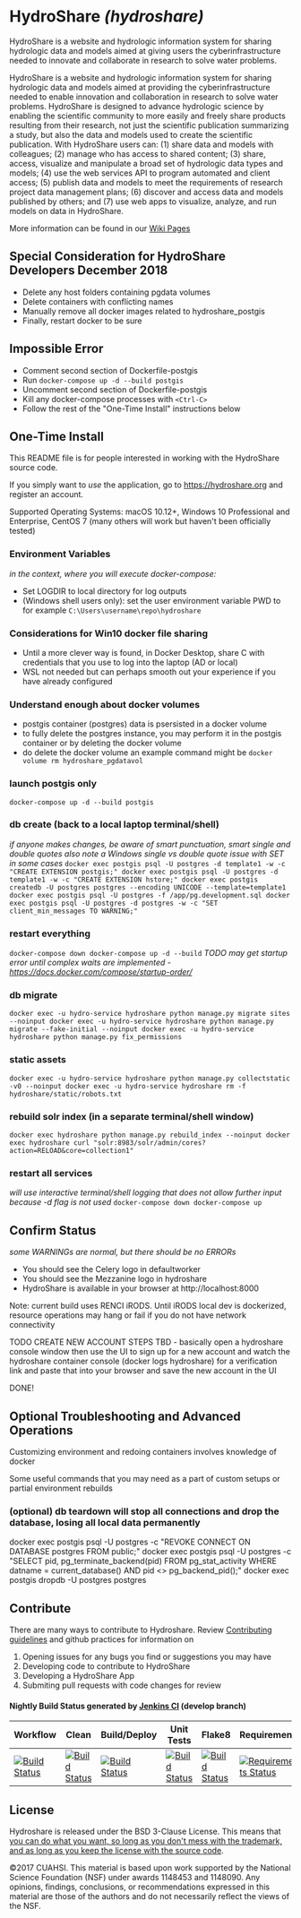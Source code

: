 # HydroShare _(hydroshare)_

HydroShare is a website and hydrologic information system for sharing hydrologic data and models aimed at giving users the cyberinfrastructure needed to innovate and collaborate in research to solve water problems.


HydroShare is a website and hydrologic information system for sharing hydrologic data and models aimed at providing the cyberinfrastructure needed to enable innovation and collaboration in research to solve water problems. HydroShare is designed to advance hydrologic science by enabling the scientific community to more easily and freely share products resulting from their research, not just the scientific publication summarizing a study, but also the data and models used to create the scientific publication. With HydroShare users can: (1) share data and models with colleagues; (2) manage who has access to shared content; (3) share, access, visualize and manipulate a broad set of hydrologic data types and models; (4) use the web services API to program automated and client access; (5) publish data and models to meet the requirements of research project data management plans; (6) discover and access data and models published by others; and (7) use web apps to visualize, analyze, and run models on data in HydroShare.

More information can be found in our [Wiki Pages](https://github.com/hydroshare/hydroshare/wiki)

## Special Consideration for HydroShare Developers December 2018
- Delete any host folders containing pgdata volumes
- Delete containers with conflicting names
- Manually remove all docker images related to hydroshare_postgis
- Finally, restart docker to be sure

## Impossible Error
- Comment second section of Dockerfile-postgis
- Run `docker-compose up -d --build postgis`
- Uncomment second section of Dockerfile-postgis
- Kill any docker-compose processes with `<Ctrl-C>`
- Follow the rest of the "One-Time Install" instructions below

## One-Time Install

This README file is for people interested in working with the HydroShare source code.

If you simply want to _use_ the application, go to https://hydroshare.org and register an account.

Supported Operating Systems: macOS 10.12+, Windows 10 Professional and Enterprise, CentOS 7 (many others will work but haven't been officially tested)

### Environment Variables
_in the context, where you will execute docker-compose:_

- Set LOGDIR to local directory for log outputs
- (Windows shell users only): set the user environment variable PWD to <directory where hydroshare repo was cloned to> for example `C:\Users\username\repo\hydroshare`

### Considerations for Win10 docker file sharing
- Until a more clever way is found, in Docker Desktop, share C with credentials that you use to log into the laptop (AD or local)
- WSL not needed but can perhaps smooth out your experience if you have already configured

### Understand enough about docker volumes
- postgis container (postgres) data is psersisted in a docker volume
- to fully delete the postgres instance, you may perform it in the postgis container or by deleting the docker volume
- do delete the docker volume an example command might be `docker volume rm hydroshare_pgdatavol`

### launch postgis only
`
docker-compose up -d --build postgis
`


### db create (back to a local laptop terminal/shell)
_if anyone makes changes, be aware of smart punctuation, smart single and double quotes also note a Windows single vs double quote issue with SET in some cases_
`
docker exec postgis psql -U postgres -d template1 -w -c "CREATE EXTENSION postgis;"
docker exec postgis psql -U postgres -d template1 -w -c "CREATE EXTENSION hstore;"
docker exec postgis createdb -U postgres postgres --encoding UNICODE --template=template1
docker exec postgis psql -U postgres -f /app/pg.development.sql
docker exec postgis psql -U postgres -d postgres -w -c "SET client_min_messages TO WARNING;"
`

### restart everything
`
docker-compose down
docker-compose up -d --build
`
_TODO may get startup error until complex waits are implemented - https://docs.docker.com/compose/startup-order/_

### db migrate
`
docker exec -u hydro-service hydroshare python manage.py migrate sites --noinput
docker exec -u hydro-service hydroshare python manage.py migrate --fake-initial --noinput
docker exec -u hydro-service hydroshare python manage.py fix_permissions
`

### static assets
`
docker exec -u hydro-service hydroshare python manage.py collectstatic -v0 --noinput
docker exec -u hydro-service hydroshare rm -f hydroshare/static/robots.txt
`

### rebuild solr index (in a separate terminal/shell window)
`
docker exec hydroshare python manage.py rebuild_index --noinput
docker exec hydroshare curl "solr:8983/solr/admin/cores?action=RELOAD&core=collection1"
`

### restart all services
_will use interactive terminal/shell logging that does not allow further input because -d flag is not used_
`
docker-compose down
docker-compose up
`

## Confirm Status
_some WARNINGs are normal, but there should be no ERRORs_
- You should see the Celery logo in defaultworker
- You should see the Mezzanine logo in hydroshare
- HydroShare is available in your browser at http://localhost:8000

Note: current build uses RENCI iRODS. Until iRODS local dev is dockerized, resource operations may hang or fail if you do not have network connectivity

TODO CREATE NEW ACCOUNT STEPS TBD - basically open a hydroshare console window then use the UI to sign up for a new account and watch the hydroshare container console (docker logs hydroshare) for a verification link and paste that into your browser and save the new account in the UI

DONE!

## Optional Troubleshooting and Advanced Operations
Customizing environment and redoing containers involves knowledge of docker

Some useful commands that you may need as a part of custom setups or partial environment rebuilds

### (optional) db teardown will stop all connections and drop the database, losing all local data permanently
docker exec postgis psql -U postgres -c "REVOKE CONNECT ON DATABASE postgres FROM public;"
docker exec postgis psql -U postgres -c "SELECT pid, pg_terminate_backend(pid) FROM pg_stat_activity WHERE datname = current_database() AND pid <> pg_backend_pid();"
docker exec postgis dropdb -U postgres postgres

## Contribute

There are many ways to contribute to Hydroshare. Review [Contributing guidelines](https://github.com/hydroshare/hydroshare/blob/develop/docs/contributing.rst) and github practices for information on
1. Opening issues for any bugs you find or suggestions you may have
2. Developing code to contribute to HydroShare 
3. Developing a HydroShare App
4. Submiting pull requests with code changes for review

#### Nightly Build Status generated by [Jenkins CI](http://ci.hydroshare.org:8080) (develop branch)

| Workflow | Clean | Build/Deploy | Unit Tests | Flake8 | Requirements |
| -------- | ----- | ------------ | ---------- | -------| ------------ |
| [![Build Status](http://ci.hydroshare.org:8080/job/nightly-build-workflow/badge/icon?style=plastic)](http://ci.hydroshare.org:8080/job/nightly-build-workflow/) | [![Build Status](http://ci.hydroshare.org:8080/job/nightly-build-clean/badge/icon?style=plastic)](http://ci.hydroshare.org:8080/job/nightly-build-clean/) | [![Build Status](http://ci.hydroshare.org:8080/job/nightly-build-deploy/badge/icon?style=plastic)](http://ci.hydroshare.org:8080/job/nightly-build-deploy/) | [![Build Status](http://ci.hydroshare.org:8080/job/nightly-build-test/badge/icon?style=plastic)](http://ci.hydroshare.org:8080/job/nightly-build-test/) | [![Build Status](http://ci.hydroshare.org:8080/job/nightly-build-flake8/badge/icon?style=plastic)](http://ci.hydroshare.org:8080/job/nightly-build-flake8/) | [![Requirements Status](https://requires.io/github/hydroshare/hs_docker_base/requirements.svg?branch=develop)](https://requires.io/github/hydroshare/hs_docker_base/requirements/?branch=master) |

## License 

Hydroshare is released under the BSD 3-Clause License. This means that [you can do what you want, so long as you don't mess with the trademark, and as long as you keep the license with the source code](https://tldrlegal.com/license/bsd-3-clause-license-(revised)).

©2017 CUAHSI. This material is based upon work supported by the National Science Foundation (NSF) under awards 1148453 and 1148090. Any opinions, findings, conclusions, or recommendations expressed in this material are those of the authors and do not necessarily reflect the views of the NSF.
